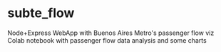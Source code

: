 # subte_flow
Node+Express WebApp with Buenos Aires Metro's passenger flow viz  
Colab notebook with passenger flow data analysis and some charts  
